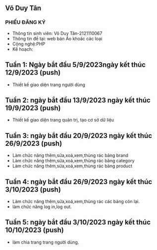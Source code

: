 ## Võ Duy Tân 
### PHIẾU ĐĂNG KÝ
- Thông tin sinh viên: Võ Duy Tân-2121110067
- Thông tin đề tại: web bán Áo khoác các loại
- Công nghệ:PHP
- Kế hoạch:  
## Tuần 1: Ngày bắt đầu 5/9/2023ngày kết thúc 12/9/2023 (push)
- Thiết kế giao diện trang người dùng 
## Tuần 2: ngày bắt đầu 13/9/2023 ngày kết thúc 19/9/2023 (push)
- Thiết kế giao diện trang quản trị, tạo cơ sở dữ liệu 
## Tuần 3: ngày bắt đầu 20/9/2023 ngày kết thúc 26/9/2023 (push)
- Làm chức năng thêm,sửa,xoá,xem,thùng rác  bảng brand
- Làm chức năng thêm,sửa,xoá,xem,thùng rác  bảng category
- Làm chức năng thêm,sửa,xoá,xem,thùng rác  bảng product
## Tuần 4: ngày bắt đầu 26/9/2023 ngày kết thúc 3/10/2023 (push)
- Làm chức năng thêm,sửa,xoá,xem,thùng rác các bảng còn lại.
- làm chức năng log in,log out.
## Tuần 5: ngày bắt đầu 3/10/2023 ngày kết thúc 10/10/2023 (push)
- làm chia trang trang người dùng.

